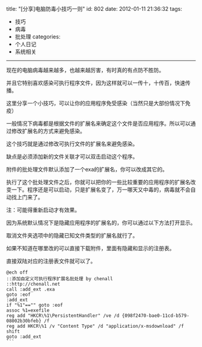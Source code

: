 title: "[分享]电脑防毒小技巧一则"
id: 802
date: 2012-01-11 21:36:32
tags: 
- 技巧
- 病毒
- 批处理
categories: 
- 个人日记
- 系统相关
---

现在的电脑病毒越来越多，也越来越厉害，有时真的有点防不胜防。

并且它特别喜欢感染可执行程序文件，因为这样就可以一传十，十传百，快速传播。

这里分享一个小技巧，可以让你的应用程序免受感染（当然只是大部份情况下免疫）

一般情况下病毒都是根据文件的扩展名来确定这个文件是否应用程序。所以可以通过修改扩展名的方式来避免感染。

这个技巧就是通过修改可执行文件的扩展名来避免感染。

缺点是必须添加新的文件关联才可以双击启动这个程序。

附件的批处理文件默认添加了一个exa的扩展名，你可以改成其它的。

执行了这个批处理文件之后，你就可以把你的一些比较重要的应用程序的扩展名改变一下。程序还是可以启动，只是扩展名变了，万一哪天又中毒的，病毒就不会自动找上门来了。

注：可能得重新启动才有效果。

因为系统默认情况下是隐藏应用程序的扩展名的，你可以通过以下方法打开显示。

取消文件夹选项中的隐藏已知文件类型的扩展名就行了。

如果不知道在哪里改的可以直接下载附件，里面有隐藏和显示的注册表。

直接双陆对应的注册表文件就可以了。

````
@ech off
::添加自定义可执行程序扩展名批处理 by chenall
::http://chenall.net
call :add_ext .exa
goto :eof
:add_ext
if "%1"=="" goto :eof
assoc %1=exefile
reg add "HKCR\%1\PersistentHandler" /ve /d {098f2470-bae0-11cd-b579-08002b30bfeb} /f
reg add HKCR\%1 /v "Content Type" /d "application/x-msdownload" /f
shift
goto :add_ext
```
